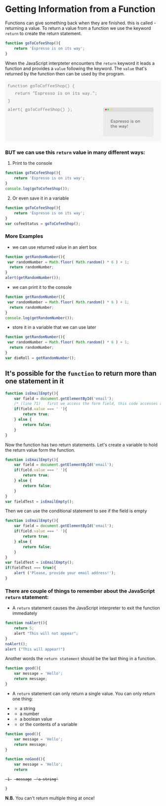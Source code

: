 # Getting Information from a Function

Functions can give something back when they are finished. this is called - returning a value. 
To return a value from a function we use the keyword `return` to create the return statement.

```js
function goToCofeeShop(){
    return 'Espresso is on its way';
}
```
Wnen the JavaScript interpteter encounters the `return` keyword it leads a function and provides a `value` following the keyword. The `value` that's returned by the function then can  be used by the program. 

![return-keyword](../return-keyword.png)

### BUT we can use this `return` value in many different ways: 

1. Print to the console

```js
function goToCofeeShop(){
    return 'Espresso is on its way';
}
console.log(goToCofeeShop());
```

2. Or even save it in a variable

```js
function goToCofeeShop(){
    return 'Espresso is on its way';
}
var cofeeStatus = goToCofeeShop();
```

### More Examples

* we can use returned value in an alert box

```js
function getRandomNumber(){
 var randomNumber = Math.floor( Math.random() * 6 ) + 1;
  return randomNumber;
}
alert(getRandomNumber());
```

* we can print it to the console

```js
function getRandomNumber(){
 var randomNumber = Math.floor( Math.random() * 6 ) + 1;
  return randomNumber;
}
console.log(getRandomNumber()); 
```

* store it in a variable that we can use later 

```js
function getRandomNumber(){
 var randomNumber = Math.floor( Math.random() * 6 ) + 1;
  return randomNumber;
}
var dieRoll = getRandomNumber();
```

## It's possible for the `function` to return more than one statement in it

```js 
function isEmailEmpty(){
    var field = document.getElementById('email'); 
    /* (line 71)   first we access the form field, this code accesses an                                                              element on a web page with an id of "email", and                                                                    stores the reference to that element in a variable                                                                  named "field" */
    if(field.value === ' '){
        return true; 
    } else {
        return false;
    }
}
```
Now the function has two return statements. Let's create a variable to hold the return value form the function.

```js 
function isEmailEmpty(){
    var field = document.getElementById('email'); 
    if(field.value === ' '){
        return true; 
    } else {
        return false;
    }
}
var fieldTest = isEmailEmpty();
```
Then we can use the conditional statement to see if the field is empty

```js 
function isEmailEmpty(){
    var field = document.getElementById('email'); 
    if(field.value === ' '){
        return true; 
    } else {
        return false;
    }
}
var fieldTest = isEmailEmpty();
if(fieldTest === true){
    alert ('Please, provide your email address!');
} 
```
### There are couple of things to remember about the JavaScript `return` statement:

* A `return` statement causes the JavaScript interpreter to exit the function immediately

```js
function noAlert(){
    return 5;
    alert "This will not appear";
}
noAlert();
alert ("This will appear!")
```
Another words the `return statement` should be the last thing in a function.

```js
function good(){
    var message = 'Hello';
    return message;
}
```

* A `return` statement can only return a single value. You can only return one thing:
- - a string
- - a number
- - a boolean value
- - or the contents of a variable 

```js
function good(){
    var message = 'Hello';
    return message;
}
```
```js
function noGood(){
    var message = 'Hello';
    return 
```
<pre><code><del> 1 </del> <del> message</del> <del> 'a string'</del></pre></code>   
```js
}
```

**N.B.** You can't return multiple thing at once!


